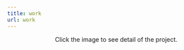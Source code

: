 ```yaml
---
title: work
url: work
---
```


<div align="center">
	<p>
		Click the image to see detail of the project.
	</p>
</div>

<!-- #### Featured Project

- [**Pepople 5.**](https://moanrisy.github.io/portfolio/people-5)  -->



<!-- - **Multiple images** support.

- Clean, fresh, **minimalist**.

- Integrated **lazy load**.

- Automaticly creates **resized** thumbnails.

- Shows **exif** if it exists.
 -->
